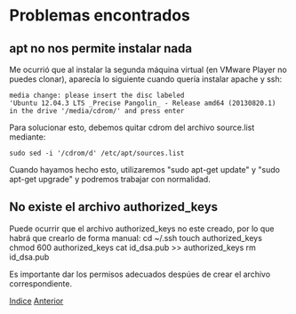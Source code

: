 # Problemas encontrados

## apt no nos permite instalar nada

Me ocurrió que al instalar la segunda máquina virtual (en VMware Player no puedes clonar), aparecía lo siguiente cuando quería instalar apache y ssh:

    media change: please insert the disc labeled
    'Ubuntu 12.04.3 LTS _Precise Pangolin_ - Release amd64 (20130820.1)
    in the drive '/media/cdrom/' and press enter

Para solucionar esto, debemos quitar cdrom del archivo source.list mediante:
    
    sudo sed -i '/cdrom/d' /etc/apt/sources.list

Cuando hayamos hecho esto, utilizaremos "sudo apt-get update" y "sudo apt-get upgrade" y podremos trabajar con normalidad. 

## No existe el archivo authorized_keys

Puede ocurrir que el archivo authorized_keys no este creado, por lo que habrá que crearlo de forma manual:
cd ~/.ssh
touch authorized_keys
chmod 600 authorized_keys
cat id_dsa.pub >> authorized_keys
rm id_dsa.pub

Es importante dar los permisos adecuados despúes de crear el archivo correspondiente.

[Indice](https://github.com/JoseAdriGP/SWAP-Practicas/blob/master/README.md) [Anterior](https://github.com/JoseAdriGP/SWAP/blob/master/Ejercicios/T4.md) 

